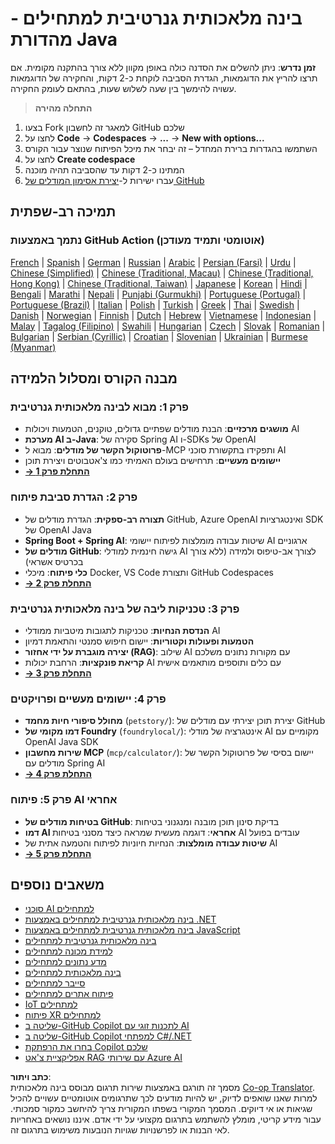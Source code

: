 <!--
CO_OP_TRANSLATOR_METADATA:
{
  "original_hash": "ff95bb9d60ecd46e1a2215e341062967",
  "translation_date": "2025-07-26T17:36:24+00:00",
  "source_file": "README.md",
  "language_code": "he"
}
-->
# בינה מלאכותית גנרטיבית למתחילים - מהדורת Java

**זמן נדרש**: ניתן להשלים את הסדנה כולה באופן מקוון ללא צורך בהתקנה מקומית. אם תרצו להריץ את הדוגמאות, הגדרת הסביבה לוקחת כ-2 דקות, והחקירה של הדוגמאות עשויה להימשך בין שעה לשלוש שעות, בהתאם לעומק החקירה.

> **התחלה מהירה**

1. בצעו Fork למאגר זה לחשבון GitHub שלכם  
2. לחצו על **Code** → **Codespaces** → **...** → **New with options...**  
3. השתמשו בהגדרות ברירת המחדל – זה יבחר את מיכל הפיתוח שנוצר עבור הקורס  
4. לחצו על **Create codespace**  
5. המתינו כ-2 דקות עד שהסביבה תהיה מוכנה  
6. עברו ישירות ל-[יצירת אסימון המודלים של GitHub](./02-SetupDevEnvironment/README.md#step-2-create-a-github-personal-access-token)  

## תמיכה רב-שפתית

### נתמך באמצעות GitHub Action (אוטומטי ותמיד מעודכן)

[French](../fr/README.md) | [Spanish](../es/README.md) | [German](../de/README.md) | [Russian](../ru/README.md) | [Arabic](../ar/README.md) | [Persian (Farsi)](../fa/README.md) | [Urdu](../ur/README.md) | [Chinese (Simplified)](../zh/README.md) | [Chinese (Traditional, Macau)](../mo/README.md) | [Chinese (Traditional, Hong Kong)](../hk/README.md) | [Chinese (Traditional, Taiwan)](../tw/README.md) | [Japanese](../ja/README.md) | [Korean](../ko/README.md) | [Hindi](../hi/README.md) | [Bengali](../bn/README.md) | [Marathi](../mr/README.md) | [Nepali](../ne/README.md) | [Punjabi (Gurmukhi)](../pa/README.md) | [Portuguese (Portugal)](../pt/README.md) | [Portuguese (Brazil)](../br/README.md) | [Italian](../it/README.md) | [Polish](../pl/README.md) | [Turkish](../tr/README.md) | [Greek](../el/README.md) | [Thai](../th/README.md) | [Swedish](../sv/README.md) | [Danish](../da/README.md) | [Norwegian](../no/README.md) | [Finnish](../fi/README.md) | [Dutch](../nl/README.md) | [Hebrew](./README.md) | [Vietnamese](../vi/README.md) | [Indonesian](../id/README.md) | [Malay](../ms/README.md) | [Tagalog (Filipino)](../tl/README.md) | [Swahili](../sw/README.md) | [Hungarian](../hu/README.md) | [Czech](../cs/README.md) | [Slovak](../sk/README.md) | [Romanian](../ro/README.md) | [Bulgarian](../bg/README.md) | [Serbian (Cyrillic)](../sr/README.md) | [Croatian](../hr/README.md) | [Slovenian](../sl/README.md) | [Ukrainian](../uk/README.md) | [Burmese (Myanmar)](../my/README.md)

## מבנה הקורס ומסלול הלמידה

### **פרק 1: מבוא לבינה מלאכותית גנרטיבית**
- **מושגים מרכזיים**: הבנת מודלים שפתיים גדולים, טוקנים, הטמעות ויכולות AI  
- **מערכת AI ב-Java**: סקירה של Spring AI ו-SDKs של OpenAI  
- **פרוטוקול הקשר של מודלים**: מבוא ל-MCP ותפקידו בתקשורת סוכני AI  
- **יישומים מעשיים**: תרחישים בעולם האמיתי כמו צ'אטבוטים ויצירת תוכן  
- **[→ התחלת פרק 1](./01-IntroToGenAI/README.md)**  

### **פרק 2: הגדרת סביבת פיתוח**
- **תצורה רב-ספקית**: הגדרת מודלים של GitHub, Azure OpenAI ואינטגרציות SDK של OpenAI Java  
- **Spring Boot + Spring AI**: שיטות עבודה מומלצות לפיתוח יישומי AI ארגוניים  
- **מודלים של GitHub**: גישה חינמית למודלי AI לצורך אב-טיפוס ולמידה (ללא צורך בכרטיס אשראי)  
- **כלי פיתוח**: מיכלי Docker, VS Code ותצורת GitHub Codespaces  
- **[→ התחלת פרק 2](./02-SetupDevEnvironment/README.md)**  

### **פרק 3: טכניקות ליבה של בינה מלאכותית גנרטיבית**
- **הנדסת הנחיות**: טכניקות לתגובות מיטביות ממודלי AI  
- **הטמעות ופעולות וקטוריות**: יישום חיפוש סמנטי והתאמת דמיון  
- **יצירה מוגברת על ידי אחזור (RAG)**: שילוב AI עם מקורות נתונים משלכם  
- **קריאת פונקציות**: הרחבת יכולות AI עם כלים ותוספים מותאמים אישית  
- **[→ התחלת פרק 3](./03-CoreGenerativeAITechniques/README.md)**  

### **פרק 4: יישומים מעשיים ופרויקטים**
- **מחולל סיפורי חיות מחמד** (`petstory/`): יצירת תוכן יצירתי עם מודלים של GitHub  
- **דמו מקומי של Foundry** (`foundrylocal/`): אינטגרציה של מודלי AI מקומיים עם OpenAI Java SDK  
- **שירות מחשבון MCP** (`mcp/calculator/`): יישום בסיסי של פרוטוקול הקשר של מודלים עם Spring AI  
- **[→ התחלת פרק 4](./04-PracticalSamples/README.md)**  

### **פרק 5: פיתוח AI אחראי**
- **בטיחות מודלים של GitHub**: בדיקת סינון תוכן מובנה ומנגנוני בטיחות  
- **דמו AI אחראי**: דוגמה מעשית שמראה כיצד מסנני בטיחות AI עובדים בפועל  
- **שיטות עבודה מומלצות**: הנחיות חיוניות לפיתוח והטמעה אתית של AI  
- **[→ התחלת פרק 5](./05-ResponsibleGenAI/README.md)**  

## משאבים נוספים

- [סוכני AI למתחילים](https://github.com/microsoft/ai-agents-for-beginners)  
- [בינה מלאכותית גנרטיבית למתחילים באמצעות .NET](https://github.com/microsoft/Generative-AI-for-beginners-dotnet)  
- [בינה מלאכותית גנרטיבית למתחילים באמצעות JavaScript](https://github.com/microsoft/generative-ai-with-javascript)  
- [בינה מלאכותית גנרטיבית למתחילים](https://github.com/microsoft/generative-ai-for-beginners)  
- [למידת מכונה למתחילים](https://aka.ms/ml-beginners)  
- [מדע נתונים למתחילים](https://aka.ms/datascience-beginners)  
- [בינה מלאכותית למתחילים](https://aka.ms/ai-beginners)  
- [סייבר למתחילים](https://github.com/microsoft/Security-101)  
- [פיתוח אתרים למתחילים](https://aka.ms/webdev-beginners)  
- [IoT למתחילים](https://aka.ms/iot-beginners)  
- [פיתוח XR למתחילים](https://github.com/microsoft/xr-development-for-beginners)  
- [שליטה ב-GitHub Copilot לתכנות זוגי עם AI](https://aka.ms/GitHubCopilotAI)  
- [שליטה ב-GitHub Copilot למפתחי C#/.NET](https://github.com/microsoft/mastering-github-copilot-for-dotnet-csharp-developers)  
- [בחרו את הרפתקת Copilot שלכם](https://github.com/microsoft/CopilotAdventures)  
- [אפליקציית צ'אט RAG עם שירותי Azure AI](https://github.com/Azure-Samples/azure-search-openai-demo-java)  

**כתב ויתור**:  
מסמך זה תורגם באמצעות שירות תרגום מבוסס בינה מלאכותית [Co-op Translator](https://github.com/Azure/co-op-translator). למרות שאנו שואפים לדיוק, יש להיות מודעים לכך שתרגומים אוטומטיים עשויים להכיל שגיאות או אי דיוקים. המסמך המקורי בשפתו המקורית צריך להיחשב כמקור סמכותי. עבור מידע קריטי, מומלץ להשתמש בתרגום מקצועי על ידי אדם. איננו נושאים באחריות לאי הבנות או לפרשנויות שגויות הנובעות משימוש בתרגום זה.